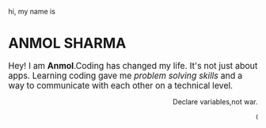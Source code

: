 hi, my name is 
<h1>ANMOL SHARMA</H1>
<p><big>
Hey! I am <strong> Anmol</strong>.Coding has changed my life. It's not just about apps. Learning coding gave me <i>problem solving skills</i>
and a way to communicate with each other on a technical level.</big></p>
<p align="right"> Declare variables,not war.</p>
<marquee> CREATED BY:ANMOL SHARMA </marquee>
